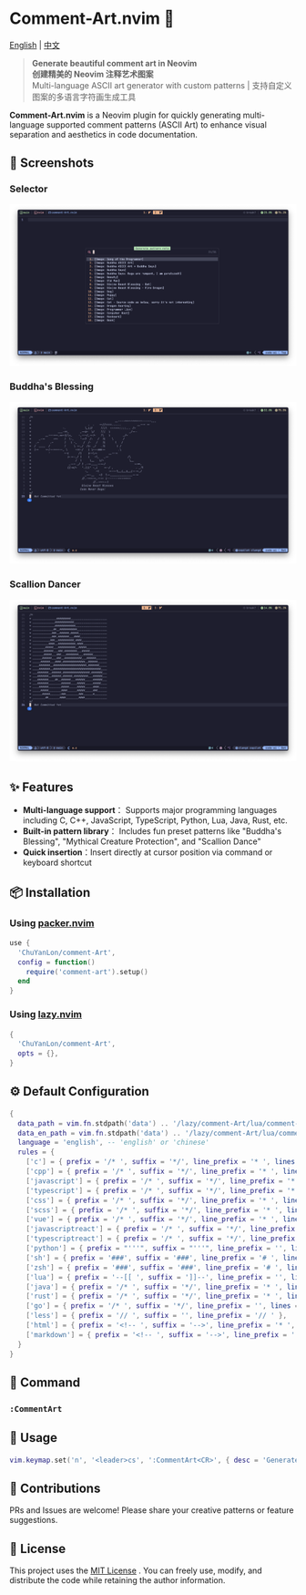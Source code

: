 # Comment-Art.nvim 🎨

[English](README.md) | [中文](README_zh-CN.md)

> **Generate beautiful comment art in Neovim**  
> **创建精美的 Neovim 注释艺术图案**  
> Multi-language ASCII art generator with custom patterns | 支持自定义图案的多语言字符画生成工具

**Comment-Art.nvim** is a Neovim plugin for quickly generating multi-language supported comment patterns (ASCII Art) to enhance visual separation and aesthetics in code documentation.

## 📸 Screenshots

### Selector
![Comment-Art Screenshot](./static/04.png)

### Buddha's Blessing
![Comment-Art Screenshot](./static/05.png)

### Scallion Dancer
![Comment-Art Screenshot](./static/03.png)

## ✨ Features

- **Multi-language support**： Supports major programming languages including C, C++, JavaScript, TypeScript, Python, Lua, Java, Rust, etc.
- **Built-in pattern library**： Includes fun preset patterns like "Buddha's Blessing", "Mythical Creature Protection", and "Scallion Dance"
- **Quick insertion**：Insert directly at cursor position via command or keyboard shortcut

## 📦 Installation

### Using [packer.nvim](https://github.com/wbthomason/packer.nvim)

```lua
use {
  'ChuYanLon/comment-Art',
  config = function()
    require('comment-art').setup()
  end
}
```

### Using [lazy.nvim](https://github.com/folke/lazy.nvim)

```lua
{
  'ChuYanLon/comment-Art',
  opts = {},
}
```

## ⚙️ Default Configuration

```lua
{
  data_path = vim.fn.stdpath('data') .. '/lazy/comment-Art/lua/comment-art/data.txt',
  data_en_path = vim.fn.stdpath('data') .. '/lazy/comment-Art/lua/comment-art/data-en.txt',
  language = 'english', -- 'english' or 'chinese'
  rules = {
    ['c'] = { prefix = '/* ', suffix = '*/', line_prefix = '* ', lines = true },
    ['cpp'] = { prefix = '/* ', suffix = '*/', line_prefix = '* ', lines = true },
    ['javascript'] = { prefix = '/* ', suffix = '*/', line_prefix = '* ', lines = true },
    ['typescript'] = { prefix = '/* ', suffix = '*/', line_prefix = '* ', lines = true },
    ['css'] = { prefix = '/* ', suffix = '*/', line_prefix = '* ', lines = true },
    ['scss'] = { prefix = '/* ', suffix = '*/', line_prefix = '* ', lines = true },
    ['vue'] = { prefix = '/* ', suffix = '*/', line_prefix = '* ', lines = true },
    ['javascriptreact'] = { prefix = '/* ', suffix = '*/', line_prefix = '* ', lines = true },
    ['typescriptreact'] = { prefix = '/* ', suffix = '*/', line_prefix = '* ', lines = true },
    ['python'] = { prefix = "'''", suffix = "'''", line_prefix = '', lines = true },
    ['sh'] = { prefix = '###', suffix = '###', line_prefix = '# ', lines = true },
    ['zsh'] = { prefix = '###', suffix = '###', line_prefix = '# ', lines = true },
    ['lua'] = { prefix = '--[[ ', suffix = ']]--', line_prefix = '', lines = true },
    ['java'] = { prefix = '/* ', suffix = '*/', line_prefix = '* ', lines = true },
    ['rust'] = { prefix = '/* ', suffix = '*/', line_prefix = '* ', lines = true },
    ['go'] = { prefix = '/* ', suffix = '*/', line_prefix = '', lines = true },
    ['less'] = { prefix = '// ', suffix = '', line_prefix = '// ' },
    ['html'] = { prefix = '<!-- ', suffix = '-->', line_prefix = '* ', lines = true },
    ['markdown'] = { prefix = '<!-- ', suffix = '-->', line_prefix = '', lines = true },
  }
}
```

## 📜 Command

### `:CommentArt`

## 📖 Usage

```lua
vim.keymap.set('n', '<leader>cs', ':CommentArt<CR>', { desc = 'Generate pattern note' })
```

## 📜 Contributions
PRs and Issues are welcome! Please share your creative patterns or feature suggestions.

## 📄 License
This project uses the [MIT License](./LICENSE) . You can freely use, modify, and distribute the code while retaining the author information.
